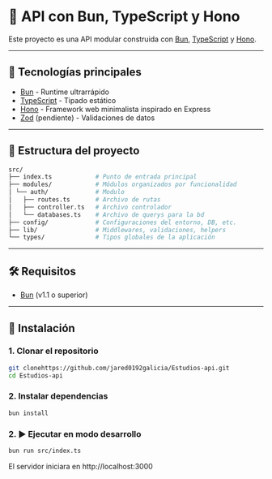 # 🧩 API con Bun, TypeScript y Hono

Este proyecto es una API modular construida con [Bun](https://bun.sh/), [TypeScript](https://www.typescriptlang.org/) y [Hono](https://hono.dev/).

---

## 🚀 Tecnologías principales

- [Bun](https://bun.sh/) - Runtime ultrarrápido
- [TypeScript](https://www.typescriptlang.org/) - Tipado estático
- [Hono](https://hono.dev/) - Framework web minimalista inspirado en Express
- [Zod](https://zod.dev/) (pendiente) - Validaciones de datos

---

## 📁 Estructura del proyecto

```bash
src/
├── index.ts            # Punto de entrada principal
├── modules/            # Módulos organizados por funcionalidad
│ └── auth/             # Modulo
│   ├── routes.ts       # Archivo de rutas
│   ├── controller.ts   # Archivo controlador
│   └── databases.ts    # Archivo de querys para la bd
├── config/             # Configuraciones del entorno, DB, etc.
├── lib/                # Middlewares, validaciones, helpers
└── types/              # Tipos globales de la aplicación

```
---

## 🛠️ Requisitos

- [Bun](https://bun.sh/docs/installation) (v1.1 o superior)

---

## 🔧 Instalación

### 1. Clonar el repositorio

```bash
git clonehttps://github.com/jared0192galicia/Estudios-api.git
cd Estudios-api
```

### 2. Instalar dependencias

```bash
bun install
```

### 2. ▶️ Ejecutar en modo desarrollo

```bash
bun run src/index.ts
```

El servidor iniciara en http://localhost:3000
